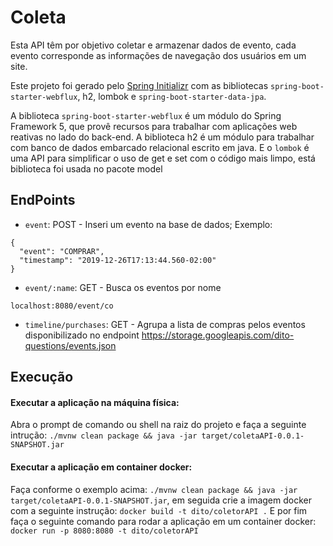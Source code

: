 # Coleta
Esta API têm por objetivo coletar e armazenar dados de evento, cada 
evento corresponde as informações de navegação dos usuários em um site.

Este projeto foi gerado pelo [Spring Initializr](https://start.spring.io/) com as bibliotecas `spring-boot-starter-webflux`, h2, lombok e `spring-boot-starter-data-jpa`.

A biblioteca `spring-boot-starter-webflux` é um módulo do Spring Framework 5, que provê recursos para trabalhar com aplicações web reativas no lado do back-end.
A biblioteca h2 é um módulo para trabalhar com banco de dados embarcado relacional escrito em java. 
E o `lombok` é uma API para simplificar o uso de get e set com o código mais limpo, está biblioteca foi usada no pacote model

## EndPoints

* `event`: POST - Inseri um evento na base de dados;
Exemplo: 
````
{
  "event": "COMPRAR",
  "timestamp": "2019-12-26T17:13:44.560-02:00"
}
````


* `event/:name`: GET - Busca os eventos por nome
````
localhost:8080/event/co
````
* `timeline/purchases`: GET - Agrupa a lista de compras pelos eventos disponibilizado no endpoint https://storage.googleapis.com/dito-questions/events.json

## Execução
#### Executar a aplicação na máquina física:
Abra o prompt de comando ou shell na raiz do projeto e faça a seguinte intrução:
`./mvnw clean package && java -jar target/coletaAPI-0.0.1-SNAPSHOT.jar`

#### Executar a aplicação em container docker:
Faça conforme o exemplo acima:
`./mvnw clean package && java -jar target/coletaAPI-0.0.1-SNAPSHOT.jar`, 
em seguida crie a imagem docker com a seguinte instrução:
`docker build -t dito/coletorAPI .`
E por fim faça o seguinte comando para rodar a aplicação em um container docker:
`docker run -p 8080:8080 -t dito/coletorAPI`
